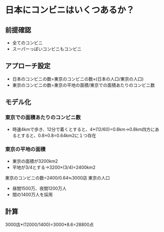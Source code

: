 # 日本にコンビニはいくつあるか？
## 前提確認
- 全てのコンビニ
- スーパーっぽいコンビニもコンビニ
## アプローチ設定
- 日本のコンビニの数=東京のコンビニの数×(日本の人口/東京の人口)
- 東京のコンビニの数=東京の平地の面積/東京での面積あたりのコンビニ数
## モデル化
### 東京での面積あたりのコンビニ数
- 時速4kmで歩き、12分で着くとすると、4*(12/60)=0.8km→0.8km四方にあるとすると、0.8×0.8=0.64km2に１つ存在
### 東京の平地の面積
- 東京の面積が3200km2
- 平地が3/4とする→3200×(3/4)=2400km2  

東京のコンビニの数=2400/0.64≒3000店
東京の人口
- 昼間1500万、夜間1200万人
- 間の1400万人を採用
## 計算
3000店*(12000/1400)=3000*8.6=28800点


